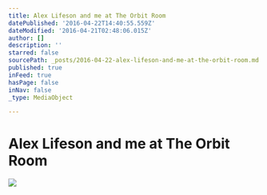 ```yaml
---
title: Alex Lifeson and me at The Orbit Room
datePublished: '2016-04-22T14:40:55.559Z'
dateModified: '2016-04-21T02:48:06.015Z'
author: []
description: ''
starred: false
sourcePath: _posts/2016-04-22-alex-lifeson-and-me-at-the-orbit-room.md
published: true
inFeed: true
hasPage: false
inNav: false
_type: MediaObject

---
```

# Alex Lifeson and me at The Orbit Room
![](https://the-grid-user-content.s3-us-west-2.amazonaws.com/a72e10a3-694e-43c0-b219-c013f6115e1e.jpg)